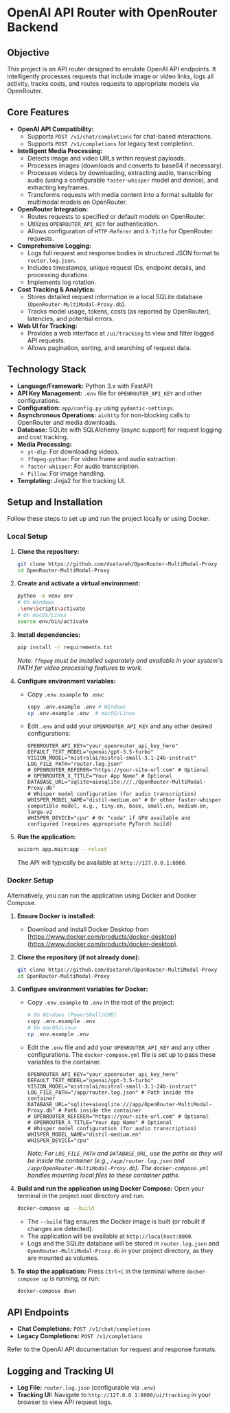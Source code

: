 # OpenAI API Router with OpenRouter Backend

## Objective

This project is an API router designed to emulate OpenAI API endpoints. It intelligently processes requests that include image or video links, logs all activity, tracks costs, and routes requests to appropriate models via OpenRouter.

## Core Features

*   **OpenAI API Compatibility:**
    *   Supports `POST /v1/chat/completions` for chat-based interactions.
    *   Supports `POST /v1/completions` for legacy text completion.
*   **Intelligent Media Processing:**
    *   Detects image and video URLs within request payloads.
    *   Processes images (downloads and converts to base64 if necessary).
    *   Processes videos by downloading, extracting audio, transcribing audio (using a configurable `faster-whisper` model and device), and extracting keyframes.
    *   Transforms requests with media content into a format suitable for multimodal models on OpenRouter.
*   **OpenRouter Integration:**
    *   Routes requests to specified or default models on OpenRouter.
    *   Utilizes `OPENROUTER_API_KEY` for authentication.
    *   Allows configuration of `HTTP-Referer` and `X-Title` for OpenRouter requests.
*   **Comprehensive Logging:**
    *   Logs full request and response bodies in structured JSON format to `router.log.json`.
    *   Includes timestamps, unique request IDs, endpoint details, and processing durations.
    *   Implements log rotation.
*   **Cost Tracking & Analytics:**
    *   Stores detailed request information in a local SQLite database (`OpenRouter-MultiModal-Proxy.db`).
    *   Tracks model usage, tokens, costs (as reported by OpenRouter), latencies, and potential errors.
*   **Web UI for Tracking:**
    *   Provides a web interface at `/ui/tracking` to view and filter logged API requests.
    *   Allows pagination, sorting, and searching of request data.

## Technology Stack

*   **Language/Framework:** Python 3.x with FastAPI
*   **API Key Management:** `.env` file for `OPENROUTER_API_KEY` and other configurations.
*   **Configuration:** `app/config.py` using `pydantic-settings`.
*   **Asynchronous Operations:** `aiohttp` for non-blocking calls to OpenRouter and media downloads.
*   **Database:** SQLite with SQLAlchemy (async support) for request logging and cost tracking.
*   **Media Processing:**
    *   `yt-dlp`: For downloading videos.
    *   `ffmpeg-python`: For video frame and audio extraction.
    *   `faster-whisper`: For audio transcription.
    *   `Pillow`: For image handling.
*   **Templating:** Jinja2 for the tracking UI.

## Setup and Installation

Follow these steps to set up and run the project locally or using Docker.

### Local Setup

1.  **Clone the repository:**
    ```bash
    git clone https://github.com/dsetareh/OpenRouter-MultiModal-Proxy
    cd OpenRouter-MultiModal-Proxy
    ```

2.  **Create and activate a virtual environment:**
    ```bash
    python -m venv env
    # On Windows
    .\env\Scripts\activate
    # On macOS/Linux
    source env/bin/activate
    ```

3.  **Install dependencies:**
    ```bash
    pip install -r requirements.txt
    ```
    *Note: `ffmpeg` must be installed separately and available in your system's PATH for video processing features to work.*

4.  **Configure environment variables:**
    *   Copy `.env.example` to `.env`:
        ```bash
        copy .env.example .env # Windows
        cp .env.example .env  # macOS/Linux
        ```
    *   Edit `.env` and add your `OPENROUTER_API_KEY` and any other desired configurations:
        ```env
        OPENROUTER_API_KEY="your_openrouter_api_key_here"
        DEFAULT_TEXT_MODEL="openai/gpt-3.5-turbo"
        VISION_MODEL="mistralai/mistral-small-3.1-24b-instruct"
        LOG_FILE_PATH="router.log.json"
        # OPENROUTER_REFERER="https://your-site-url.com" # Optional
        # OPENROUTER_X_TITLE="Your App Name" # Optional
        DATABASE_URL="sqlite+aiosqlite:///./OpenRouter-MultiModal-Proxy.db"
        # Whisper model configuration (for audio transcription)
        WHISPER_MODEL_NAME="distil-medium.en" # Or other faster-whisper compatible model, e.g., tiny.en, base, small.en, medium.en, large-v2
        WHISPER_DEVICE="cpu" # Or "cuda" if GPU available and configured (requires appropriate PyTorch build)
        ```

5.  **Run the application:**
    ```bash
    uvicorn app.main:app --reload
    ```
    The API will typically be available at `http://127.0.0.1:8000`.

### Docker Setup

Alternatively, you can run the application using Docker and Docker Compose.

1.  **Ensure Docker is installed:**
    *   Download and install Docker Desktop from [https://www.docker.com/products/docker-desktop](https://www.docker.com/products/docker-desktop).

2.  **Clone the repository (if not already done):**
    ```bash
    git clone https://github.com/dsetareh/OpenRouter-MultiModal-Proxy
    cd OpenRouter-MultiModal-Proxy
    ```

3.  **Configure environment variables for Docker:**
    *   Copy `.env.example` to `.env` in the root of the project:
        ```bash
        # On Windows (PowerShell/CMD)
        copy .env.example .env
        # On macOS/Linux
        cp .env.example .env
        ```
    *   Edit the `.env` file and add your `OPENROUTER_API_KEY` and any other configurations. The `docker-compose.yml` file is set up to pass these variables to the container.
        ```env
        OPENROUTER_API_KEY="your_openrouter_api_key_here"
        DEFAULT_TEXT_MODEL="openai/gpt-3.5-turbo"
        VISION_MODEL="mistralai/mistral-small-3.1-24b-instruct"
        LOG_FILE_PATH="/app/router.log.json" # Path inside the container
        DATABASE_URL="sqlite+aiosqlite:///app/OpenRouter-MultiModal-Proxy.db" # Path inside the container
        # OPENROUTER_REFERER="https://your-site-url.com" # Optional
        # OPENROUTER_X_TITLE="Your App Name" # Optional
        # Whisper model configuration (for audio transcription)
        WHISPER_MODEL_NAME="distil-medium.en"
        WHISPER_DEVICE="cpu"
        ```
        *Note: For `LOG_FILE_PATH` and `DATABASE_URL`, use the paths as they will be inside the container (e.g., `/app/router.log.json` and `/app/OpenRouter-MultiModal-Proxy.db`). The `docker-compose.yml` handles mounting local files to these container paths.*

4.  **Build and run the application using Docker Compose:**
    Open your terminal in the project root directory and run:
    ```bash
    docker-compose up --build
    ```
    *   The `--build` flag ensures the Docker image is built (or rebuilt if changes are detected).
    *   The application will be available at `http://localhost:8000`.
    *   Logs and the SQLite database will be stored in `router.log.json` and `OpenRouter-MultiModal-Proxy.db` in your project directory, as they are mounted as volumes.

5.  **To stop the application:**
    Press `Ctrl+C` in the terminal where `docker-compose up` is running, or run:
    ```bash
    docker-compose down
    ```

## API Endpoints

*   **Chat Completions:** `POST /v1/chat/completions`
*   **Legacy Completions:** `POST /v1/completions`

Refer to the OpenAI API documentation for request and response formats.

## Logging and Tracking UI

*   **Log File:** `router.log.json` (configurable via `.env`)
*   **Tracking UI:** Navigate to `http://127.0.0.1:8000/ui/tracking` in your browser to view API request logs.

